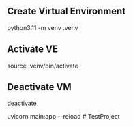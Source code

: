 ## Create Virtual Environment
python3.11 -m venv .venv

## Activate VE
source .venv/bin/activate

## Deactivate VM
deactivate

uvicorn main:app --reload # TestProject
